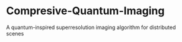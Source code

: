# Compresive-Quantum-Imaging
A quantum-inspired superresolution imaging algorithm for distributed scenes 
